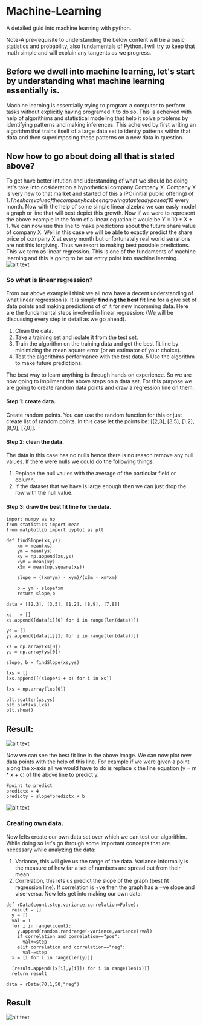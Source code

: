# Machine-Learning
A detailed guid into machine learning with python.

Note-A pre-requisite to understanding the below content will be a basic statistics and probability, also fundamentals of Python. I will try to keep that math simple and will explain any tangents as we progress. 

## Before we dwell into machine learning, let's start by understanding what machine learning essentially is.

  Machine learning is essentially trying to program a computer to perform tasks without explicitly having programed it to do so. This is acheived with help of algorithims and statistical modeling that help it solve problems by identifying patterns and making inferences. 
  This acheived by first writing an algorithm that trains itself of a large data set to idenity patterns within that data and then superimposing these patterns on a new data in question. 
  
## Now how to go about doing all that is stated above?

  To get have better intution and uderstanding of what we should be doing let's take into cosideration a hypothetical company Company X. Company X is very new to that market and started of this a IPO(initial public offering) of 1$. The share value of the company has been growing at a steady pase of 10$ every month. Now with the help of some simple linear alzebra we can easly model a graph or line that will best depict this growth. Now if we were to represent the above example in the form of a linear equation it would be Y = 10 * X + 1. We can now use this line to make predictions about the future share value of company X. Well in this case we will be able to exactly predict the share price of company X at every month but unfortunately real world senarions are not this forgiving. Thus we resort to making best possible predictions. This we term as linear regression. This is one of the fundaments of machine learning and this is going to be our entry point into machine learning.  
![alt text](images/yx10.png)
  
### So what is linear regression?

  From our above example I think we all now have a decent understanding of what linear regression is. It is simply **finding the best fit line** for a give set of data points and making predictions of of it for new incomming data.
  Here are the fundamental steps involved in linear regression: (We will be discussing every step in detail as we go ahead).
  1. Clean the data.
  2. Take a training set and isolate it from the test set.
  3. Train the algorithm on the training data and get the best fit line by minimizing the mean square error (or an estimator of your choice).
  4. Test the algorithims performance with the test data. 
  5 Use the algorithm to make future predictions.
  
The best way to learn anything is through hands on experience. So we are now going to impliment the above steps on a data set. For this purpose we are going to create random data points and draw a regression line on them. 

#### Step 1: create data.
  Create random points. You can use the random function for this or just create list of random points. In this case let the points be:
  [[2,3], [3,5], [1.2], [8,9], [7,8]].
#### Step 2: clean the data.
  The data in this case has no nulls hence there is no reason remove any null values. If there were nulls we could do the following things. 
  1. Replace the null vaules with the average of the particular field or column.
  2. If the dataset that we have is large enough then we can just drop the row with the null value.
#### Step 3: draw the best fit line for the data.
  ```
  import numpy as np
  from statistics import mean
  from matplotlib import pyplot as plt

  def findSlope(xs,ys):
      xm = mean(xs)
      ym = mean(ys)
      xy = np.append(xs,ys)
      xym = mean(xy)
      xSm = mean(np.square(xs))

      slope = ((xm*ym) - xym)/(xSm - xm*xm)

      b = ym - slope*xm
      return slope,b

  data = [[2,3], [3,5], [1,2], [8,9], [7,8]]

  xs   = []
  xs.append([data[i][0] for i in range(len(data))])

  ys = []
  ys.append([data[i][1] for i in range(len(data))])

  xs = np.array(xs[0])
  ys = np.array(ys[0])

  slope, b = findSlope(xs,ys)

  lxs = []
  lxs.append([(slope*i + b) for i in xs])

  lxs = np.array(lxs[0])

  plt.scatter(xs,ys)
  plt.plot(xs,lxs)
  plt.show()
```
## Result:
![alt text](images/regressionLine.png)

Now we can see the best fit line in the above image. We can now plot new data points with the help of this line. For example if we were given a point along the x-axis all we would have to do is replace x the line equation (y = m * x + c) of the above line to predict y.

```
#point to predict
predictx = 4
predicty = slope*predictx + b
```
![alt text](images/regressionLinePredict.png)

### Creating own data.
Now lefts create our own data set over which we can test our algorithim. While doing so let's go through some important concepts that are necessary while analyzing the data:
1. Variance, this will give us the range of the data. Variance informally is the measure of how far a set of numbers are spread out from their mean.
2. Correlation, this lets us predict the slope of the graph (best fit regression line). If correlation is +ve then the graph has a +ve slope and vise-versa.
Now lets get into making our own data:
```
def rData(count,step,variance,correlation=False):
  result = []
  y = []
  val = 1
  for i in range(count):
    y.append(random.randrange(-variance,variance)+val)
    if correlation and correlation=="pos":
      val+=step
    elif correlation and correlation=="neg":
      val-=step
  x = [i for i in range(len(y))]

  [result.append([x[i],y[i]]) for i in range(len(x))]
  return result

data = rData(70,1,50,"neg")
```
## Result
![alt text](images/regressionLinePredictRandomData.png)


